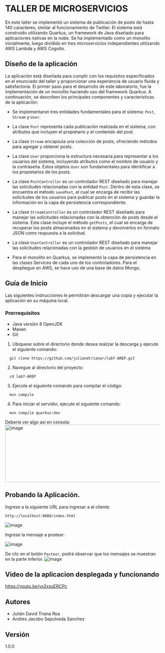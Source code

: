 # TALLER DE MICROSERVICIOS

En este taller se implementó un sistema de publicación de posts de hasta 140 caracteres, similar al funcionamiento de Twitter. El sistema está construido utilizando Quarkus, un framework de Java diseñado para aplicaciones nativas en la nube. 
Se ha implementado como un monolito inicialmente, luego dividido en tres microservicios independientes utilizando AWS Lambda y AWS Cognito.

## Diseño de la aplicación 

La aplicación está diseñada para cumplir con los requisitos especificados en el enunciado del taller y proporcionar una experiencia de usuario fluida y satisfactoria.
El primer paso para el desarrollo de este laboratorio, fue la implementación de un monolito haciendo uso del
framework Quarkus.  A continuación, se describen los principales componentes y características de la aplicación:

- Se implementaron tres entidades fundamentales para el sistema: `Post`, `Stream` y `User`. 

- La clase `Post` representa cada publicación realizada en el sistema, con atributos que incluyen el propietario y el contenido del post. 

- La clase `Stream` encapsula una colección de posts, ofreciendo métodos para agregar y obtener posts. 

- La clase `User` proporciona la estructura necesaria para representar a los usuarios del sistema, incluyendo atributos como el nombre de usuario y la contraseña. Estos objetos `User` son fundamentales para identificar a los propietarios de los posts.

- La clase `PostController` es un controlador REST diseñado para manejar las solicitudes relacionadas con la entidad `Post`.
  Dentro de esta clase, se encuentra el método `savePost`,  el cual se encarga de recibir las solicitudes de los usuarios para publicar posts en el sistema y guardar la información en la capa de persistencia correspondiente. 

- La clase `StreamController` es un controlador REST diseñado para manejar las solicitudes relacionadas con la obtención de posts desde el sistema. Esta clase incluye el método `getPosts`, el cual se encarga de recuperar los posts almacenados en el sistema y devolverlos en formato JSON como respuesta a la solicitud.

- La clase `UserController` es un controlador REST diseñado para manejar las solicitudes relacionadas con la gestión de usuarios en el sistema

-  Para el monolito en Quarkus, se implementó la capa de persistencia en las clases Services de cada uno de los controladores. Para el despliegue en AWS, se hace uso de una base de datos Mongo.

## Guía de Inicio

Las siguientes instrucciones le permitirán descargar una copia y ejecutar la aplicación en su máquina local.

### Prerrequisitos

- Java versión 8 OpenJDK
- Maven
- Git

1. Ubíquese sobre el directorio donde desea realizar la descarga y ejecute el siguiente comando:
```shell script
  git clone https://github.com/juliandtrianar/lab7-AREP.git
```
2. Navegue al directorio del proyecto:
```shell script
  cd lab7-AREP
```

3. Ejecute el siguiente comando para compilar el código:

```shell script
  mvn compile
```

4. Para iniciar el servidor, ejecute el siguiente comando:
```shell script
  mvn compile quarkus:dev
```

Debería ver algo así en consola:
<img width="1202" height="186" alt="image" src="https://github.com/user-attachments/assets/ee0e103d-c1c9-42a6-9f34-147d7eb8450d" />


## Probando la Aplicación.

Ingrese a la siguiente URL para ingresar a el cliente: 
```
http://localhost:8080/index.html
```
![image](https://github.com/user-attachments/assets/87c0cff7-afcb-4a3e-95a7-3fa99b2faf49)

Ingrese la mensaje a postear:

![image](https://github.com/user-attachments/assets/9979ca1d-8579-4f31-80a4-fe793918858e)


De clic en el botón `Postear`,  podrá observar que los mensajes se muestran en la parte inferior.
![image](https://github.com/user-attachments/assets/154ad52c-7f07-4e0e-8bd2-17388a43d4b0)


## Video de la aplicacion desplegada y funcionando

https://youtu.be/ys2xsuERCPc

## Autores

- Julián David Triana Roa
- Andres Jacobo Sepulveda Sanchez


## Versión
1.0.0

